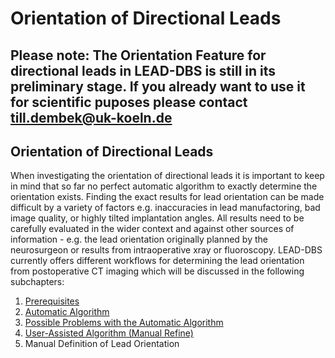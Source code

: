 # Orientation of Directional Leads

## Please note: The Orientation Feature for directional leads in LEAD-DBS is still in its preliminary stage. If you already want to use it for scientific puposes please contact till.dembek@uk-koeln.de

## Orientation of Directional Leads

When investigating the orientation of directional leads it is important to keep in mind that so far no perfect automatic algorithm to exactly determine the orientation exists. Finding the exact results for lead orientation can be made difficult by a variety of factors e.g. inaccuracies in lead manufactoring, bad image quality, or highly tilted implantation angles. All results need to be carefully evaluated in the wider context and against other sources of information - e.g. the lead orientation originally planned by the neurosurgeon or results from intraoperative xray or fluoroscopy. LEAD-DBS currently offers different workflows for determining the lead orientation from postoperative CT imaging which will be discussed in the following subchapters:

1. [Prerequisites]()
2. [Automatic Algorithm]()
3. [Possible Problems with the Automatic Algorithm]()
4. [User-Assisted Algorithm \(Manual Refine\)]()
5. Manual Definition of Lead Orientation

